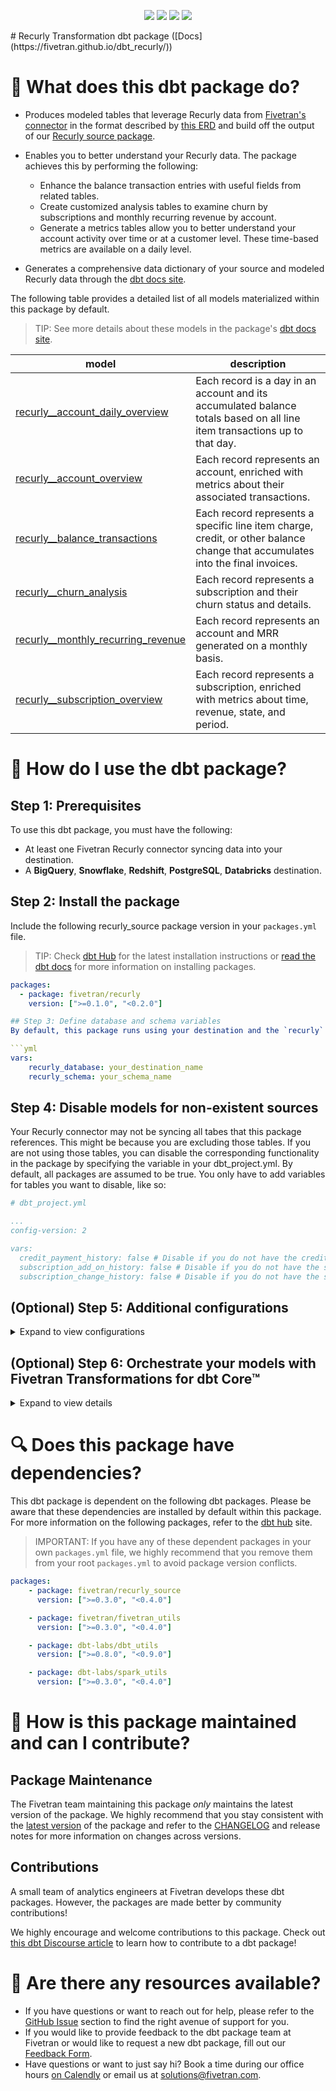 <p align="center">
    <a alt="License"
        href="https://github.com/fivetran/dbt_recurly/blob/main/LICENSE">
        <img src="https://img.shields.io/badge/License-Apache%202.0-blue.svg" /></a>
    <a alt="dbt-core">
        <img src="https://img.shields.io/badge/dbt_Core™_version->=1.0.0_,<2.0.0-orange.svg" /></a>
    <a alt="Maintained?">
        <img src="https://img.shields.io/badge/Maintained%3F-yes-green.svg" /></a>
    <a alt="PRs">
        <img src="https://img.shields.io/badge/Contributions-welcome-blueviolet" /></a>
</p>
# Recurly Transformation dbt package ([Docs](https://fivetran.github.io/dbt_recurly/))

# 📣 What does this dbt package do?
- Produces modeled tables that leverage Recurly data from [Fivetran's connector](https://fivetran.com/docs/applications/recurly) in the format described by [this ERD](https://fivetran.com/docs/applications/recurly#schemainformation) and build off the output of our [Recurly source package](https://github.com/fivetran/dbt_recurly_source).


- Enables you to better understand your Recurly data. The package achieves this by performing the following: 
    - Enhance the balance transaction entries with useful fields from related tables. 
    - Create customized analysis tables to examine churn by subscriptions and monthly recurring revenue by account. 
    - Generate a metrics tables allow you to better understand your account activity over time or at a customer level. These time-based metrics are available on a daily level.
- Generates a comprehensive data dictionary of your source and modeled Recurly data through the [dbt docs site](https://fivetran.github.io/dbt_recurly/).

The following table provides a detailed list of all models materialized within this package by default. 
> TIP: See more details about these models in the package's [dbt docs site](https://fivetran.github.io/dbt_recurly/#!/overview?g_v=1).
 
| **model**                         | **description**                                                                                                                                                                                                                             |
|--------------------------------|------------------------------------------------------------------------------------------------------------------------------------------------------------------------------------------------------------------------------------------|
| [recurly__account_daily_overview](https://fivetran.github.io/dbt_recurly/#!/model/model.recurly.recurly__account_daily_overview)    |  Each record is a day in an account and its accumulated balance totals based on all line item transactions up to that day.                            |
| [recurly__account_overview](https://fivetran.github.io/dbt_recurly/#!/model/model.recurly.recurly__account_overview)    |  Each record represents an account, enriched with metrics about their associated transactions.                                                                                                     |
| [recurly__balance_transactions](https://fivetran.github.io/dbt_recurly/#!/model/model.recurly.recurly__balance_transactions)      | Each record represents a specific line item charge, credit, or other balance change that accumulates into the final invoices.                                                                                                  |
| [recurly__churn_analysis](https://fivetran.github.io/dbt_recurly/#!/model/model.recurly.recurly__churn_analysis)    | Each record represents a subscription and their churn status and details.                                                                                                                           |
| [recurly__monthly_recurring_revenue](https://fivetran.github.io/dbt_recurly/#!/model/model.recurly.recurly__monthly_recurring_revenue) | Each record represents an account and MRR generated on a monthly basis. |
| [recurly__subscription_overview](https://fivetran.github.io/dbt_recurly/#!/model/model.recurly.recurly__subscription_overview)       | Each record represents a subscription, enriched with metrics about time, revenue, state, and period.                                                                                         |

# 🎯 How do I use the dbt package?
## Step 1: Prerequisites
To use this dbt package, you must have the following:
- At least one Fivetran Recurly connector syncing data into your destination. 
- A **BigQuery**, **Snowflake**, **Redshift**, **PostgreSQL**, **Databricks** destination.


## Step 2: Install the package
Include the following recurly_source package version in your `packages.yml` file.
> TIP: Check [dbt Hub](https://hub.getdbt.com/) for the latest installation instructions or [read the dbt docs](https://docs.getdbt.com/docs/package-management) for more information on installing packages.
```yaml
packages:
  - package: fivetran/recurly
    version: [">=0.1.0", "<0.2.0"]

## Step 3: Define database and schema variables
By default, this package runs using your destination and the `recurly` schema. If this is not where your recurly data is (for example, if your recurly schema is named `recurly_fivetran`), add the following configuration to your root `dbt_project.yml` file:

```yml
vars:
    recurly_database: your_destination_name
    recurly_schema: your_schema_name 
```

## Step 4: Disable models for non-existent sources
Your Recurly connector may not be syncing all tabes that this package references. This might be because you are excluding those tables. If you are not using those tables, you can disable the corresponding functionality in the package by specifying the variable in your dbt_project.yml. By default, all packages are assumed to be true. You only have to add variables for tables you want to disable, like so:

```yml
# dbt_project.yml

...
config-version: 2

vars:
  credit_payment_history: false # Disable if you do not have the credit_payment_history table
  subscription_add_on_history: false # Disable if you do not have the subscription_add_on_history table
  subscription_change_history: false # Disable if you do not have the subscription_change_history table

```   
## (Optional) Step 5: Additional configurations
<details><summary>Expand to view configurations</summary>

### Change the build schema
By default, this package builds the recurly staging models within a schema titled (`<target_schema>` + `_recurly`) in your destination. If this is not where you would like your recurly staging data to be written to, add the following configuration to your root `dbt_project.yml` file:

```yml
models:
    recurly:
      +schema: my_new_schema_name # leave blank for just the target_schema
```

### Change the source table references
If an individual source table has a different name than the package expects, add the table name as it appears in your destination to the respective variable:
> IMPORTANT: See this project's [`dbt_project.yml`](https://github.com/fivetran/dbt_recurly_source/blob/main/dbt_project.yml) variable declarations to see the expected names.

```yml
vars:
    <default_source_table_name>_identifier: your_table_name 
```

  
</details>

## (Optional) Step 6: Orchestrate your models with Fivetran Transformations for dbt Core™
<details><summary>Expand to view details</summary>
<br>
    
Fivetran offers the ability for you to orchestrate your dbt project through [Fivetran Transformations for dbt Core™](https://fivetran.com/docs/transformations/dbt). Learn how to set up your project for orchestration through Fivetran in our [Transformations for dbt Core setup guides](https://fivetran.com/docs/transformations/dbt#setupguide).
</details>
    
# 🔍 Does this package have dependencies?
This dbt package is dependent on the following dbt packages. Please be aware that these dependencies are installed by default within this package. For more information on the following packages, refer to the [dbt hub](https://hub.getdbt.com/) site.
> IMPORTANT: If you have any of these dependent packages in your own `packages.yml` file, we highly recommend that you remove them from your root `packages.yml` to avoid package version conflicts.
```yml
packages:
    - package: fivetran/recurly_source
      version: [">=0.3.0", "<0.4.0"]

    - package: fivetran/fivetran_utils
      version: [">=0.3.0", "<0.4.0"]

    - package: dbt-labs/dbt_utils
      version: [">=0.8.0", "<0.9.0"]

    - package: dbt-labs/spark_utils
      version: [">=0.3.0", "<0.4.0"]
```
          
# 🙌 How is this package maintained and can I contribute?
## Package Maintenance
The Fivetran team maintaining this package _only_ maintains the latest version of the package. We highly recommend that you stay consistent with the [latest version](https://hub.getdbt.com/fivetran/recurly/latest/) of the package and refer to the [CHANGELOG](https://github.com/fivetran/dbt_recurly/blob/main/CHANGELOG.md) and release notes for more information on changes across versions.

## Contributions
A small team of analytics engineers at Fivetran develops these dbt packages. However, the packages are made better by community contributions! 

We highly encourage and welcome contributions to this package. Check out [this dbt Discourse article](https://discourse.getdbt.com/t/contributing-to-a-dbt-package/657) to learn how to contribute to a dbt package!

# 🏪 Are there any resources available?
- If you have questions or want to reach out for help, please refer to the [GitHub Issue](https://github.com/fivetran/dbt_recurly_source/issues/new/choose) section to find the right avenue of support for you.
- If you would like to provide feedback to the dbt package team at Fivetran or would like to request a new dbt package, fill out our [Feedback Form](https://www.surveymonkey.com/r/DQ7K7WW).
- Have questions or want to just say hi? Book a time during our office hours [on Calendly](https://calendly.com/fivetran-solutions-team/fivetran-solutions-team-office-hours) or email us at solutions@fivetran.com.